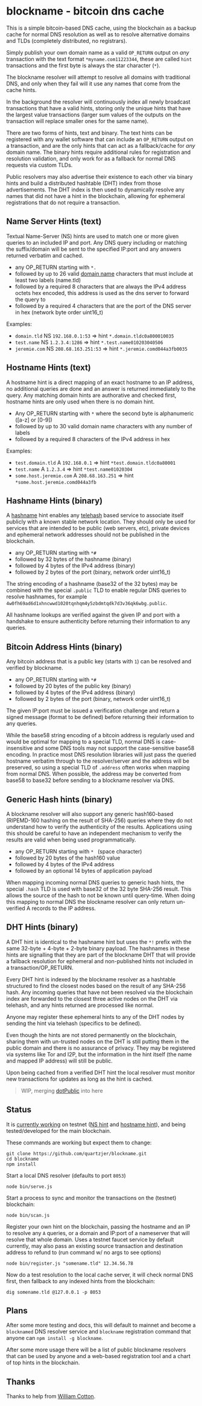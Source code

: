 blockname - bitcoin dns cache
=============================

This is a simple bitcoin-based DNS cache, using the blockchain as a backup cache for normal DNS resolution as well as to resolve alternative domains and TLDs (completely distributed, no registrars).

Simply publish your own domain name as a valid `OP_RETURN` output on *any* transaction with the text format `*myname.com11223344`, these are called `hint` transactions and the first byte is always the star character (`*`).

The blockname resolver will attempt to resolve all domains with traditional DNS, and only when they fail will it use any names that come from the cache hints.

In the background the resolver will continuously index all newly broadcast transactions that have a valid hints, storing only the unique hints that have the largest value transactions (larger sum values of the outputs on the transaction will replace smaller ones for the same name).

There are two forms of hints, text and binary.  The text hints can be registered with any wallet software that can include an `OP_RETURN` output on a transaction, and are the only hints that can act as a fallback/cache for *any* domain name.  The binary hints require additional rules for registration and resolution validation, and only work for as a fallback for normal DNS requests via custom TLDs.

Public resolvers may also advertise their existence to each other via binary hints and build a distributed hashtable (DHT) index from those advertisements. The DHT index is then used to dynamically resolve any names that did not have a hint in the blockchain, allowing for ephemeral registrations that do not require a transaction.

## Name Server Hints (text)

Textual Name-Server (NS) hints are used to match one or more given queries to an included IP and port.  Any DNS query including or matching the suffix/domain will be sent to the specified IP:port and any answers returned verbatim and cached.

* any OP_RETURN starting with `*.`
* followed by up to 26 valid [domain name](http://en.wikipedia.org/wiki/Domain_name) characters that must include at least two labels (name.tld)
* followed by a required 8 characters that are always the IPv4 address octets hex encoded, this address is used as the dns server to forward the query to
* followed by a required 4 characters that are the port of the DNS server in hex (network byte order uint16_t)

Examples:

* `domain.tld` NS `192.168.0.1:53` => hint `*.domain.tldc0a800010035`
* `test.name` NS `1.2.3.4:1286` => hint `*.test.name010203040506`
* `jeremie.com` NS `208.68.163.251:53` => hint `*.jeremie.comd044a3fb0035`


## Hostname Hints (text)

A hostname hint is a direct mapping of an exact hostname to an IP address, no additional queries are done and an answer is returned immediately to the query.  Any matching domain hints are authorative and checked first, hostname hints are only used when there is no domain hint.

* Any OP_RETURN starting with `*` where the second byte is alphanumeric ([a-z] or [0-9])
* followed by up to 30 valid domain name characters with any number of labels
* followed by a required 8 characters of the IPv4 address in hex

Examples:

* `test.domain.tld` A `192.168.0.1` => hint `*test.domain.tldc0a80001`
* `test.name` A `1.2.3.4` => hint `*test.name01020304`
* `some.host.jeremie.com` A `208.68.163.251` => hint `*some.host.jeremie.comd044a3fb`

## Hashname Hints (binary)

A [hashname](https://github.com/telehash/telehash.org/tree/master/v3/hashname) hint enables any [telehash](http://telehash.org) based service to associate itself publicly with a known stable network location.  They should only be used for services that are intended to be public (web servers, etc), private devices and ephemeral network addresses should not be published in the blockchain.

* any OP_RETURN starting with `*#`
* followed by 32 bytes of the hashname (binary)
* followed by 4 bytes of the IPv4 address (binary)
* followed by 2 bytes of the port (binary, network order uint16_t)

The string encoding of a hashname (base32 of the 32 bytes) may be combined with the special `.public` TLD to enable regular DNS queries to resolve hashnames, for example `4w0fh69ad6d1xhncwwd1020tqnhqm4y5zbdmtqdk7d3v36qk6wbg.public`.

All hashname lookups are verified against the given IP and port with a handshake to ensure authenticity before returning their information to any queries.

## Bitcoin Address Hints (binary)

Any bitcoin address that is a public key (starts with `1`) can be resolved and verified by blockname.

* any OP_RETURN starting with `*#`
* followed by 20 bytes of the public key (binary)
* followed by 4 bytes of the IPv4 address (binary)
* followed by 2 bytes of the port (binary, network order uint16_t)

The given IP:port must be issued a verification challenge and return a signed message (format to be defined) before returning their information to any queries.

While the base58 string encoding of a bitcoin address is regularly used and would be optimal for mapping to a special TLD, normal DNS is case-insensitive and some DNS tools may not support the case-sensitive base58 encoding.  In practice most DNS resolution libraries will just pass the queried hostname verbatim through to the resolver/server and the address will be preserved, so using a special TLD of `.address` often works when mapping from normal DNS.  When possible, the address may be converted from base58 to base32 before sending to a blockname resolver via DNS.

## Generic Hash hints (binary)

A blockname resolver will also support any generic hash160-based (RIPEMD-160 hashing on the result of SHA-256) queries where they do not understand how to verify the authenticity of the results.  Applications using this should be careful to have an independent mechanism to verify the results are valid when being used programmatically.

* any OP_RETURN starting with `* ` (space character)
* followed by 20 bytes of the hash160 value
* followed by 4 bytes of the IPv4 address
* followed by an optional 14 bytes of application payload

When mapping incoming normal DNS queries to generic hash hints, the special `.hash` TLD is used with base32 of the 32 byte SHA-256 result.  This allows the source of the hash to not be known until query-time. When doing this mapping to normal DNS the blockname resolver can only return un-verified A records to the IP address.

## DHT Hints (binary)

A DHT hint is identical to the hashname hint but uses the `*!` prefix with the same 32-byte + 4-byte + 2-byte binary payload.  The hashnames in these hints are signalling that they are part of the blockname DHT that will provide a fallback resolution for ephemeral and non-published hints not included in a transaction/OP_RETURN.

Every DHT hint is indexed by the blockname resolver as a hashtable structured to find the closest nodes based on the result of any SHA-256 hash.  Any incoming queries that have not been resolved via the blockchain index are forwarded to the closest three active nodes on the DHT via telehash, and any hints returned are processed like normal.

Anyone may register these ephemeral hints to any of the DHT nodes by sending the hint via telehash (specifics to be defined).

Even though the hints are not stored permanently on the blockchain, sharing them with un-trusted nodes on the DHT is still putting them in the public domain and there is no assurance of privacy.  They may be registered via systems like Tor and I2P, but the information in the hint itself (the name and mapped IP address) will still be public.

Upon being cached from a verified DHT hint the local resolver must monitor new transactions for updates as long as the hint is cached.

> WIP, merging [dotPublic](https://github.com/telehash/dotPublic) into here

## Status

It is [currently working](http://testnet.coinsecrets.org/?to=321916.000001) on testnet ([NS hint](http://blockexplorer.com/testnet/tx/e38b50187a202bf1042518aaaa3704d53665cbd44cc6732ffe6018327f9d1cb2) and [hostname hint](http://blockexplorer.com/testnet/tx/049a2873f207c466f68fd94c8edbac58571979b1fbde4cb7607659ba9ccaeb13)), and being tested/developed for the main blockchain.

These commands are working but expect them to change:

```
git clone https://github.com/quartzjer/blockname.git
cd blockname
npm install
```

Start a local DNS resolver (defaults to port `8053`)

```
node bin/serve.js
```

Start a process to sync and monitor the transactions on the (testnet) blockchain:

```
node bin/scan.js
```

Register your own hint on the blockchain, passing the hostname and an IP to resolve any `A` queries, or a domain and IP:port of a nameserver that will resolve that whole domain.  Uses a testnet faucet service by default currently, may also pass an existing source transaction and destination address to refund to (run command w/ no args to see options)

```
node bin/register.js "somename.tld" 12.34.56.78
```

Now do a test resolution to the local cache server, it will check normal DNS first, then fallback to any indexed hints from the blockchain:

```
dig somename.tld @127.0.0.1 -p 8053
```

## Plans

After some more testing and docs, this will default to mainnet and become a `blocknamed` DNS resolver service and `blockname` registration command that anyone can `npm install -g blockname`.

After some more usage there will be a list of public blockname resolvers that can be used by anyone and a web-based registration tool and a chart of top hints in the blockchain.

## Thanks

Thanks to help from [William Cotton](https://github.com/williamcotton/blockcast).
